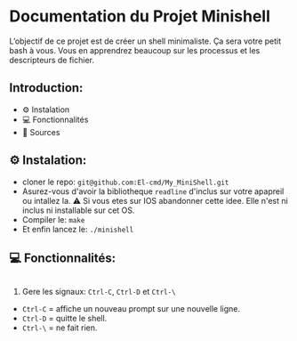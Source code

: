 # Documentation du Projet Minishell
L’objectif de ce projet est de créer un shell minimaliste.
Ça sera votre petit bash à vous.
Vous en apprendrez beaucoup sur les processus et les descripteurs de fichier.

## Introduction:
- ⚙️ Instalation
- 💻 Fonctionnalités
- 📜 Sources

## ⚙️ Instalation:
- cloner le repo: `git@github.com:El-cmd/My_MiniShell.git`
- Asurez-vous d'avoir la bibliotheque `readline` d'inclus sur votre apapreil ou intallez la. ⚠️ Si vous etes sur IOS abandonner cette idee. Elle n'est ni inclus ni installable sur cet OS.
- Compiler le: `make`
- Et enfin lancez le: `./minishell`

## 💻 Fonctionnalités:
<a href="https://zupimages.net/viewer.php?id=23/37/f6hq.png"><img src="https://zupimages.net/up/23/37/f6hq.png" alt="" /></a>
1. Gere les signaux: `Ctrl-C`, `Ctrl-D` et `Ctrl-\` <br>
- `Ctrl-C` = affiche un nouveau prompt sur une nouvelle ligne.
- `Ctrl-D` = quitte le shell.
- `Ctrl-\` = ne fait rien.
